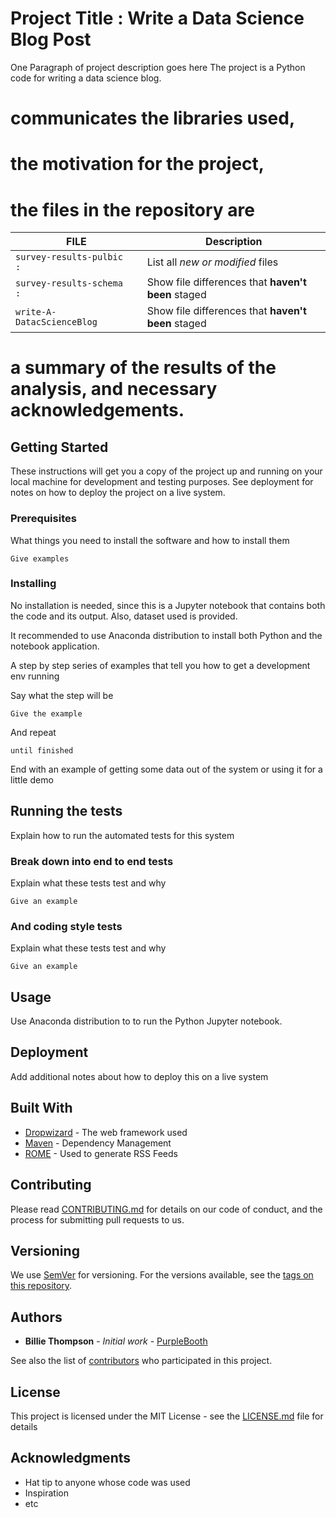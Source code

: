 

# Project Title : Write a Data Science Blog Post

One Paragraph of project description goes here
The project is a Python code for writing a data science blog.


# communicates the libraries used,


# the motivation for the project,


# the files  in the repository are 

| FILE| Description |
| --- | --- |
| `survey-results-pulbic    : ` | List all *new or modified* files |
| `survey-results-schema    :` | Show file differences that **haven't been** staged |
| `write-A-DatacScienceBlog` | Show file differences that **haven't been** staged |

# a summary of the results of the analysis, and necessary acknowledgements.


## Getting Started

These instructions will get you a copy of the project up and running on your local machine for development and testing purposes. See deployment for notes on how to deploy the project on a live system.

### Prerequisites

What things you need to install the software and how to install them

```
Give examples
```

### Installing


No installation is needed, since this is a Jupyter notebook that contains both
the code and its output. Also, dataset used is provided.

It recommended to use Anaconda distribution to install both Python 
and the notebook application. 


A step by step series of examples that tell you how to get a development env running

Say what the step will be

```
Give the example
```

And repeat

```
until finished
```

End with an example of getting some data out of the system or using it for a little demo

## Running the tests

Explain how to run the automated tests for this system

### Break down into end to end tests

Explain what these tests test and why

```
Give an example
```

### And coding style tests

Explain what these tests test and why

```
Give an example
```
## Usage

Use Anaconda distribution to to run the Python Jupyter notebook.


## Deployment

Add additional notes about how to deploy this on a live system

## Built With

* [Dropwizard](http://www.dropwizard.io/1.0.2/docs/) - The web framework used
* [Maven](https://maven.apache.org/) - Dependency Management
* [ROME](https://rometools.github.io/rome/) - Used to generate RSS Feeds

## Contributing

Please read [CONTRIBUTING.md](https://gist.github.com/PurpleBooth/b24679402957c63ec426) for details on our code of conduct, and the process for submitting pull requests to us.

## Versioning

We use [SemVer](http://semver.org/) for versioning. For the versions available, see the [tags on this repository](https://github.com/your/project/tags). 

## Authors

* **Billie Thompson** - *Initial work* - [PurpleBooth](https://github.com/PurpleBooth)

See also the list of [contributors](https://github.com/your/project/contributors) who participated in this project.

## License

This project is licensed under the MIT License - see the [LICENSE.md](LICENSE.md) file for details

## Acknowledgments

* Hat tip to anyone whose code was used
* Inspiration
* etc
